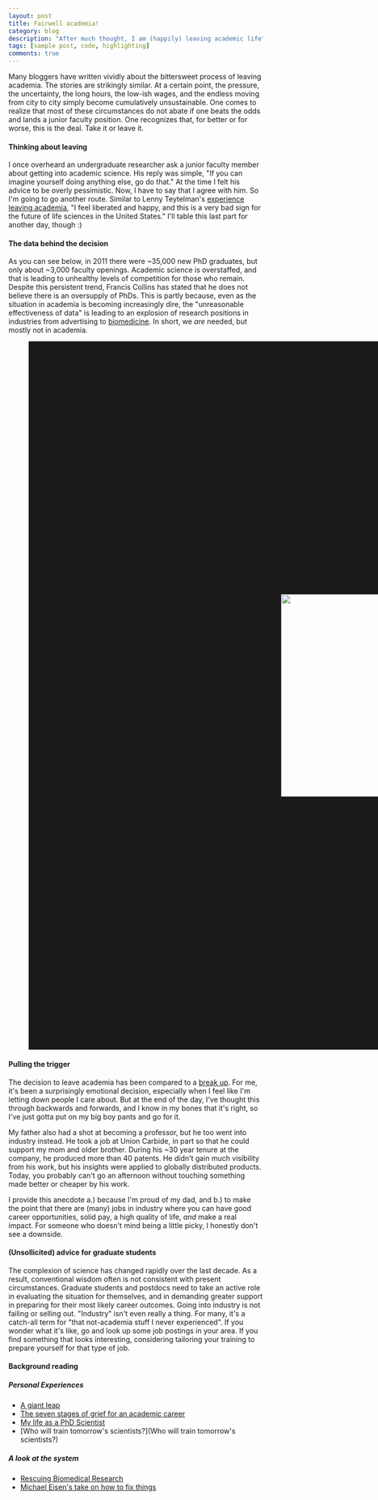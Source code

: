 ```yaml
---
layout: post
title: Fairwell academia!
category: blog
description: "After much thought, I am (happily) leaving academic life"
tags: [sample post, code, highlighting]
comments: true
---
```

Many bloggers have written vividly about the bittersweet process of leaving academia. The stories are strikingly similar. At a certain point, the pressure, the uncertainty, the long hours, the low-ish wages, and the endless moving from city to city simply become cumulatively unsustainable. One comes to realize that most of these circumstances do not abate if one beats the odds and lands a junior faculty position. One recognizes that, for better or for worse, this is the deal. Take it or leave it.

#### Thinking about leaving
I once overheard an undergraduate researcher ask a junior faculty member about getting into academic science. His reply was simple, "If you can imagine yourself doing anything else, go do that." At the time I felt his advice to be overly pessimistic. Now, I have to say that I agree with him. So I'm going to go another route. Similar to Lenny Teytelman's [experience leaving academia](http://anothersb.blogspot.com/2014/02/goodbye-academia.html), "I feel liberated and happy, and this is a very bad sign for the future of life sciences in the United States." I'll table this last part for another day, though :)


#### The data behind the decision
As you can see below, in 2011 there were ~35,000 new PhD graduates, but only about ~3,000 faculty openings. Academic science is overstaffed, and that is leading to unhealthy levels of competition for those who remain. Despite this persistent trend, Francis Collins has stated that he does not believe there is an oversupply of PhDs. This is partly because, even as the situation in academia is becoming increasingly dire, the "unreasonable effectiveness of data" is leading to an explosion of research positions in industries from advertising to [biomedicine](http://sciencecareers.sciencemag.org/career_magazine/previous_issues/articles/2014_06_13/science.opms.r1400143). In short, we _are_ needed, but mostly not in academia.

<figure>
    <a href="http://anothersb.blogspot.com/2014/07/who-will-train-tomorrows-scientists.html"><img src="{{ site.url }}/images/ScienceOverstaffed.jpg" HEIGHT="400" WIDTH="600" BORDER="500" ALIGN="middle"> </a>
</figure>


#### Pulling the trigger

The decision to leave academia has been compared to a [break up](http://anothersb.blogspot.com/2014/04/dear-academia-i-loved-you-but-im.html). For me, it's been a surprisingly emotional decision, especially when I feel like I'm letting down people I care about. But at the end of the day, I've thought this through backwards and forwards, and I know in my bones that it's right, so I've just gotta put on my big boy pants and go for it.

My father also had a shot at becoming a professor, but he too went into industry instead. He took a job at Union Carbide, in part so that he could support my mom and older brother. During his ~30 year tenure at the company, he produced more than 40 patents. He didn't gain much visibility from his work, but his insights were applied to globally distributed products. Today, you probably can't go an afternoon without touching something made better or cheaper by his work. 

I provide this anecdote a.) because I'm proud of my dad, and b.) to make the point that there are (many) jobs in industry where you can have good career opportunities, solid pay, a high quality of life, _and_ make a real impact. For someone who doesn't mind being a little picky, I honestly don't see a downside. 

#### (Unsollicited) advice for graduate students
The complexion of science has changed rapidly over the last decade. As a result, conventional wisdom often is not consistent with present circumstances. Graduate students and postdocs need to take an active role in evaluating the situation for themselves, and in demanding greater support in preparing for their most likely career outcomes. Going into industry is not failing or selling out. "Industry" isn't even really a thing. For many, it's a catch-all term for "that not-academia stuff I never experienced". If you wonder what it's like, go and look up some job postings in your area. If you find something that looks interesting, considering tailoring your training to prepare yourself for that type of job.

#### Background reading

##### Personal Experiences
- [A giant leap](http://m.sciencemag.org/content/345/6192/110)
- [The seven stages of grief for an academic career](http://bioluminate.blogspot.com/2014/02/the-seven-stages-of-grief-for-academic.html)
- [My life as a PhD Scientist](http://anothersb.blogspot.com/2014/03/my-life-as-phd-scientist-you-should.html)
- [Who will train tomorrow's scientists?](Who will train tomorrow's scientists?)

##### A look at the system
- [Rescuing Biomedical Research](http://www.pnas.org/content/111/16/5773.full)
- [Michael Eisen's take on how to fix things](http://www.michaeleisen.org/blog/?p=1270)